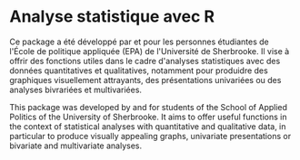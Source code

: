 # Analyse statistique avec R

Ce package a été développé par et pour les personnes étudiantes de l'École de politique appliquée (EPA) de l'Université de Sherbrooke. Il vise à offrir des fonctions utiles dans le cadre d'analyses statistiques avec des données quantitatives et qualitatives, notamment pour produidre des graphiques visuellement attrayants, des présentations univariées ou des analyses bivrariées et multivariées.

This package was developed by and for students of the School of Applied Politics of the University of Sherbrooke. It aims to offer useful functions in the context of statistical analyses with quantitative and qualitative data, in particular to produce visually appealing graphs, univariate presentations or bivariate and multivariate analyses.
